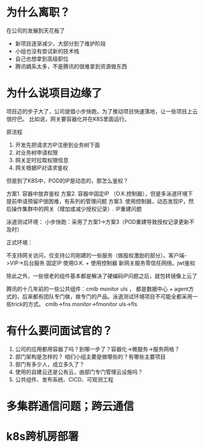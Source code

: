 # 为什么离职？

在公司的发展到天花板了
- 新项目逐渐减少，大部分到了维护阶段
- 小组也没有尝试新的技术栈
- 自己也想拿到高级职位
- 腾讯嫡系太多，不是腾讯的很难拿到资源做东西

# 为什么说项目边缘了

项目迈的步子大了，公司提倡小步快跑，为了推动项目快速落地，让一些项目上云很拧巴。
比如说，网关要容器化并在K8S里面运行。

原流程
1. 开发先把请求方IP注册到业务树下面
2. 对业务树申请权限
3. 网关定时拉取权限信息
4. 网关根据IP对请求鉴权

但是到了K8S中，POD的IP是动态的，那怎么鉴权？

方案1. 容器中放弃鉴权
方案2. 容器中固定IP （O.K.控制器），但是多泳道环境下提前申请预留IP很困难，有系列的管理问题
方案3. 使用控制器，动态发现IP，然后操作集群中的网关（增加或减少授权记录）. IP重建问题

泳道测试环境：
小步快跑：采用了方案1->方案3（POD重建导致授权记录更新不及时）

正式环境：

不支持网关访问，仅支持公司刚建的一些服务（做股权激励的部分）。客户端->VIP->后台服务
固定IP 使用O.K. + 使用控制器
新网关服务零信任网络。jwt鉴权

除此之外，一些很老的组件基本都是解决了硬编码IP问题之后，就包转镜像上云了

腾讯的十几年前的一些公共组件：cmlb monitor uls ， 都是数据中心 + agent方式的，后来都有团队专门做，做专门的产品。泳道测试环境项目不可能全都采用一些trick的方式。
cmlb->fns
monitor->fmonitor
uls->fls


# 有什么要问面试官的？

1. 公司的应用都用容器了吗？到哪一步了？容器化->微服务->服务网格？
2. 部门架构是怎样的？ 咱们小组主要是做哪些的？有哪些主要项目
3. 部门有多少人，成立多久了？
4. 使用的自建云还是公有云，由部门专门管理云设施吗？
5. 公共组件、发布系统、CICD、可观测工程





# 多集群通信问题；跨云通信

# k8s跨机房部署